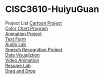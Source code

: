 # CISC3610-HuiyuGuan
Project List
[Cartoon Project](https://huiyuguan.github.io/CISC3610-HuiyuGuan/Cartoon%20Project/index.html)<br />
[Color Chart Program](https://huiyuguan.github.io/CISC3610-HuiyuGuan/Color%20Chart%20Program/index.html)<br />
[Animation Project](https://huiyuguan.github.io/CISC3610-HuiyuGuan/Animation%20Project/index.html)<br />
[Text Form](https://huiyuguan.github.io/CISC3610-HuiyuGuan/Text%20Form/index.html)<br />
[Audio Lab](https://huiyuguan.github.io/CISC3610-HuiyuGuan/Audio%20Lab/index.html)<br />
[Speech Recognition Project](https://huiyuguan.github.io/CISC3610-HuiyuGuan/Speech%20Recognition%C2%A0Project/index.html)<br />
[Data Visualiztion](https://huiyuguan.github.io/CISC3610-HuiyuGuan/Data%20Visualiztion/index.html)<br />
[Video Animation](https://huiyuguan.github.io/CISC3610-HuiyuGuan/Video%20Animation/index.html)<br />
[Resume Lab](https://huiyuguan.github.io/CISC3610-HuiyuGuan/Resume%20Lab/index.html)<br />
[Drag and Drop](https://huiyuguan.github.io/CISC3610-HuiyuGuan/Drag%20and%20Drop/index.html)<br />
